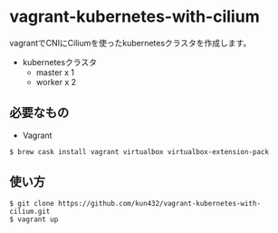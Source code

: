 # vagrant-kubernetes-with-cilium

vagrantでCNIにCiliumを使ったkubernetesクラスタを作成します。

- kubernetesクラスタ
  - master x 1
  - worker x 2

## 必要なもの

- Vagrant

```
$ brew cask install vagrant virtualbox virtualbox-extension-pack
```

## 使い方

```
$ git clone https://github.com/kun432/vagrant-kubernetes-with-cilium.git
$ vagrant up
```
